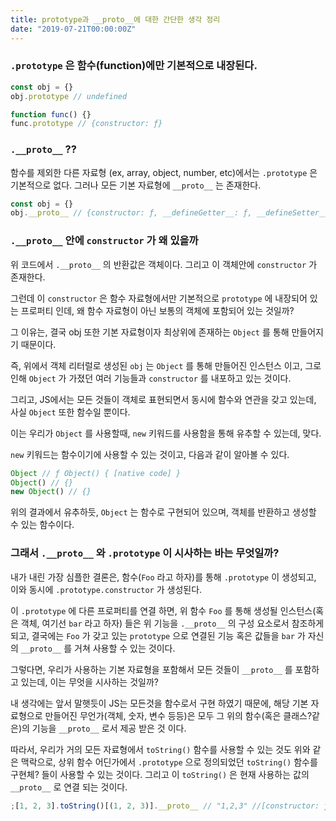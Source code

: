 ```yaml
---
title: prototype과 __proto__에 대한 간단한 생각 정리
date: "2019-07-21T00:00:00Z"
---
```


### `.prototype` 은 함수(function)에만 기본적으로 내장된다.

```js
const obj = {}
obj.prototype // undefined

function func() {}
func.prototype // {constructor: ƒ}
```

### `.__proto__` ??

함수를 제외한 다른 자료형 (ex, array, object, number, etc)에서는 `.prototype` 은 기본적으로 없다. 그러나 모든 기본 자료형에 `__proto__` 는 존재한다.

```js
const obj = {}
obj.__proto__ // {constructor: ƒ, __defineGetter__: ƒ, __defineSetter__: ƒ, hasOwnProperty: ƒ, __lookupGetter__: ƒ, …}
```

### `.__proto__` 안에 `constructor` 가 왜 있을까

위 코드에서 `.__proto__` 의 반환값은 객체이다. 그리고 이 객체안에 `constructor` 가 존재한다.

그런데 이 `constructor` 은 함수 자료형에서만 기본적으로 `prototype` 에 내장되어 있는 프로퍼티 인데, 왜 함수 자료형이 아닌 보통의 객체에 포함되어 있는 것일까?

그 이유는, 결국 obj 또한 기본 자료형이자 최상위에 존재하는 `Object` 를 통해 만들어지기 때문이다.

즉, 위에서 객체 리터럴로 생성된 `obj` 는 `Object` 를 통해 만들어진 인스턴스 이고, 그로 인해 `Object` 가 가졌던 여러 기능들과 `constructor` 를 내포하고 있는 것이다.

그리고, JS에서는 모든 것들이 객체로 표현되면서 동시에 함수와 연관을 갖고 있는데, 사실 `Object` 또한 함수일 뿐이다.

이는 우리가 `Object` 를 사용할때, `new` 키워드를 사용함을 통해 유추할 수 있는데, 맞다.

`new` 키워드는 함수이기에 사용할 수 있는 것이고, 다음과 같이 알아볼 수 있다.

```js
Object // ƒ Object() { [native code] }
Object() // {}
new Object() // {}
```

위의 결과에서 유추하듯, `Object` 는 함수로 구현되어 있으며, 객체를 반환하고 생성할 수 있는 함수이다.

### 그래서 `.__proto__` 와 `.prototype` 이 시사하는 바는 무엇일까?

내가 내린 가장 심플한 결론은, 함수(`Foo` 라고 하자)를 통해 `.prototype` 이 생성되고, 이와 동시에 `.prototype.constructor` 가 생성된다.

이 `.prototype` 에 다른 프로퍼티를 연결 하면, 위 함수 `Foo` 를 통해 생성될 인스턴스(혹은 객체, 여기선 `bar` 라고 하자) 들은 위 기능을 `.__proto__` 의 구성 요소로서 참조하게 되고, 결국에는 `Foo` 가 갖고 있는 `prototype` 으로 연결된 기능 혹은 값들을 `bar` 가 자신의 `__proto__` 를 거쳐 사용할 수 있는 것이다.

그렇다면, 우리가 사용하는 기본 자료형을 포함해서 모든 것들이 `__proto__` 를 포함하고 있는데, 이는 무엇을 시사하는 것일까?

내 생각에는 앞서 말햇듯이 JS는 모든것을 함수로서 구현 하였기 때문에, 해당 기본 자료형으로 만들어진 무언가(객체, 숫자, 변수 등등)은 모두 그 위의 함수(혹은 클래스?같은)의 기능을 `__proto__` 로서 제공 받은 것 이다.

따라서, 우리가 거의 모든 자료형에서 `toString()` 함수를 사용할 수 있는 것도 위와 같은 맥락으로, 상위 함수 어딘가에서 `.prototype` 으로 정의되었던 `toString()` 함수를 구현체? 들이 사용할 수 있는 것이다. 그리고 이 `toString()` 은 현재 사용하는 값의 `__proto__` 로 연결 되는 것이다.

```js
;[1, 2, 3].toString()[(1, 2, 3)].__proto__ // "1,2,3" //[constructor: ƒ, concat: ƒ,...toString: ƒ, ...]
```
